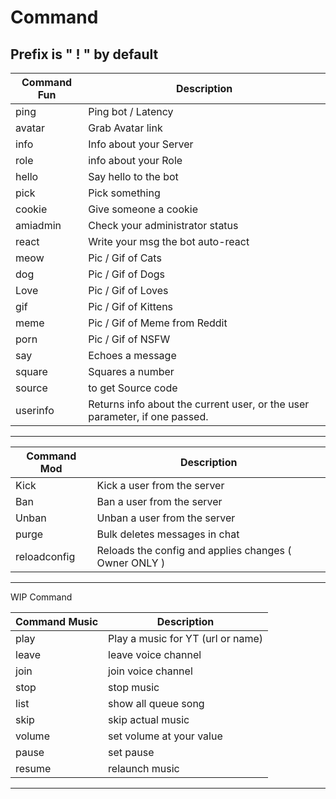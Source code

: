 # Command
Prefix is " ! " by default
---
Command Fun | Description
--- | ---
ping | Ping bot / Latency
avatar | Grab Avatar link 
info | Info about your Server
role | info about your Role
hello | Say hello to the bot
pick | Pick something
cookie | Give someone a cookie
amiadmin | Check your administrator status
react | Write your msg the bot auto-react
meow | Pic / Gif of Cats
dog | Pic / Gif of Dogs
Love | Pic / Gif of Loves
gif | Pic / Gif of Kittens
meme | Pic / Gif of Meme from Reddit
porn | Pic / Gif of NSFW
say | Echoes a message
square | Squares a number
source | to get Source code
userinfo | Returns info about the current user, or the user parameter, if one passed.

------

Command Mod | Description
--- | ---
Kick | Kick a user from the server
Ban | Ban a user from the server
Unban | Unban a user from the server
purge | Bulk deletes messages in chat
reloadconfig | Reloads the config and applies changes ( Owner ONLY )

------
WIP Command

Command Music | Description
--- | ---
play | Play a music for YT (url or name)
leave | leave voice channel
join | join voice channel
stop | stop music
list | show all queue song 
skip | skip actual music
volume | set volume at your value 
pause | set pause 
resume | relaunch music
------
